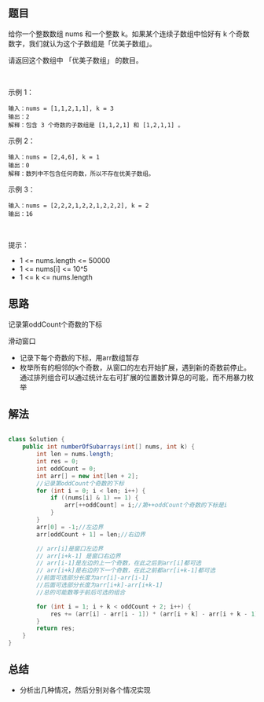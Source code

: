 

## 题目

给你一个整数数组 nums 和一个整数 k。如果某个连续子数组中恰好有 k 个奇数数字，我们就认为这个子数组是「优美子数组」。

请返回这个数组中 「优美子数组」 的数目。

 

示例 1：

    输入：nums = [1,1,2,1,1], k = 3
    输出：2
    解释：包含 3 个奇数的子数组是 [1,1,2,1] 和 [1,2,1,1] 。
示例 2：

    输入：nums = [2,4,6], k = 1
    输出：0
    解释：数列中不包含任何奇数，所以不存在优美子数组。
示例 3：

    输入：nums = [2,2,2,1,2,2,1,2,2,2], k = 2
    输出：16
 

提示：

- 1 <= nums.length <= 50000
- 1 <= nums[i] <= 10^5
- 1 <= k <= nums.length

## 思路

记录第oddCount个奇数的下标


滑动窗口

- 记录下每个奇数的下标，用arr数组暂存
- 枚举所有的相邻的k个奇数，从窗口的左右开始扩展，遇到新的奇数前停止。通过排列组合可以通过统计左右可扩展的位置数计算总的可能，而不用暴力枚举

## 解法
```java

class Solution {
    public int numberOfSubarrays(int[] nums, int k) {
        int len = nums.length;
        int res = 0;
        int oddCount = 0;
        int arr[] = new int[len + 2];
        //记录第oddCount个奇数的下标
        for (int i = 0; i < len; i++) {
            if ((nums[i] & 1) == 1) {
                arr[++oddCount] = i;//第++oddCount个奇数的下标是i
            }
        }
        arr[0] = -1;//左边界
        arr[oddCount + 1] = len;//右边界

        // arr[i]是窗口左边界
        // arr[i+k-1] 是窗口右边界
        // arr[i-1]是左边的上一个奇数，在此之后到arr[i]都可选
        // arr[i+k]是右边的下一个奇数，在此之前都arr[i+k-1]都可选
        //前面可选部分长度为arr[i]-arr[i-1]
        //后面可选部分长度为arr[i+k]-arr[i+k-1]
        //总的可能数等于前后可选的组合

        for (int i = 1; i + k < oddCount + 2; i++) {
            res += (arr[i] - arr[i - 1]) * (arr[i + k] - arr[i + k - 1]);
        }
        return res;
    }
}
```

## 总结

- 分析出几种情况，然后分别对各个情况实现 
